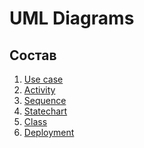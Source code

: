 # UML Diagrams
## Состав

1. [Use case](https://github.com/NikitaKapitanov750503/NaviSport/tree/master/%D0%94%D0%B8%D0%B0%D0%B3%D1%80%D0%B0%D0%BC%D0%BC%D1%8B/Use%20case)
2. [Activity]()
3. [Sequence]()
4. [Statechart]()
5. [Class]()
6. [Deployment]()
